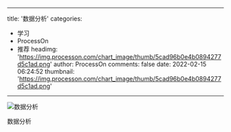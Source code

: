 
---
title: '数据分析'
categories: 
 - 学习
 - ProcessOn
 - 推荐
headimg: 'https://img.processon.com/chart_image/thumb/5cad96b0e4b0894277d5c1ad.png'
author: ProcessOn
comments: false
date: 2022-02-15 06:24:52
thumbnail: 'https://img.processon.com/chart_image/thumb/5cad96b0e4b0894277d5c1ad.png'
---

<div>   
<img class="thumb" alt="数据分析" src="https://img.processon.com/chart_image/thumb/5cad96b0e4b0894277d5c1ad.png" referrerpolicy="no-referrer">
<p>数据分析</p>  
</div>
            